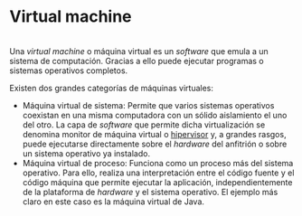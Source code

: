 # Virtual machine

\
Una _virtual machine_ o máquina virtual es un _software_ que emula a un sistema de computación. Gracias a ello puede ejecutar programas o sistemas operativos completos.

Existen dos grandes categorías de máquinas virtuales:&#x20;

* Máquina virtual de sistema: Permite que varios sistemas operativos coexistan en una misma computadora con un sólido aislamiento el uno del otro. La capa de _software_ que permite dicha virtualización se denomina monitor de máquina virtual o [hipervisor](https://es.wikipedia.org/wiki/Hipervisor) y, a grandes rasgos, puede ejecutarse directamente sobre el _hardware_ del anfitrión o sobre un sistema operativo ya instalado.&#x20;
* Máquina virtual de proceso: Funciona como un proceso más del sistema operativo. Para ello, realiza una interpretación entre el código fuente y el código máquina que permite ejecutar la aplicación, independientemente de la plataforma de _hardware_ y el sistema operativo. El ejemplo más claro en este caso es la máquina virtual de Java.
